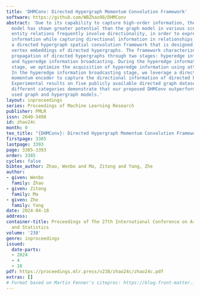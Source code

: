 ```yaml
---
title: 'DHMConv: Directed Hypergraph Momentum Convolution Framework'
software: https://github.com/WBZhao98/DHMConv
abstract: 'Due to its capability to capture high-order information, the hypergraph
  model has shown greater potential than the graph model in various scenarios. Real-world
  entity relations frequently involve directionality, in order to express high-order
  information while capturing directional information in relationships, we present
  a directed hypergraph spatial convolution framework that is designed to acquire
  vertex embeddings of directed hypergraphs. The framework characterizes the information
  propagation of directed hypergraphs through two stages: hyperedge information aggregation
  and hyperedge information broadcasting. During the hyperedge information aggregation
  stage, we optimize the acquisition of hyperedge information using attention mechanisms.
  In the hyperedge information broadcasting stage, we leverage a directed hypergraph
  momentum encoder to capture the directional information of directed hyperedges.
  Experimental results on five publicly available directed graph datasets of three
  different categories demonstrate that our proposed DHMConv outperforms various commonly
  used graph and hypergraph models.'
layout: inproceedings
series: Proceedings of Machine Learning Research
publisher: PMLR
issn: 2640-3498
id: zhao24c
month: 0
tex_title: "{DHMConv}: Directed Hypergraph Momentum Convolution Framework"
firstpage: 3385
lastpage: 3393
page: 3385-3393
order: 3385
cycles: false
bibtex_author: Zhao, Wenbo and Ma, Zitong and Yang, Zhe
author:
- given: Wenbo
  family: Zhao
- given: Zitong
  family: Ma
- given: Zhe
  family: Yang
date: 2024-04-18
address:
container-title: Proceedings of The 27th International Conference on Artificial Intelligence
  and Statistics
volume: '238'
genre: inproceedings
issued:
  date-parts:
  - 2024
  - 4
  - 18
pdf: https://proceedings.mlr.press/v238/zhao24c/zhao24c.pdf
extras: []
# Format based on Martin Fenner's citeproc: https://blog.front-matter.io/posts/citeproc-yaml-for-bibliographies/
---
```

